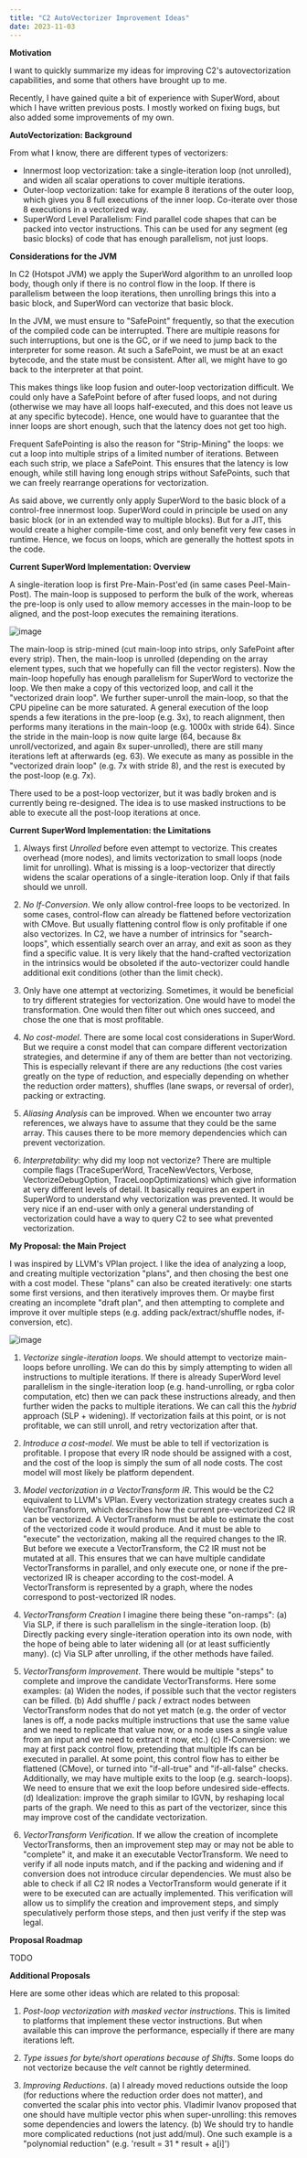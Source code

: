 ```yaml
---
title: "C2 AutoVectorizer Improvement Ideas"
date: 2023-11-03
---
```


**Motivation**

I want to quickly summarize my ideas for improving C2's autovectorization capabilities, and some that others have brought up to me.

Recently, I have gained quite a bit of experience with SuperWord, about which I have written previous posts.
I mostly worked on fixing bugs, but also added some improvements of my own.

**AutoVectorization: Background**

From what I know, there are different types of vectorizers:

- Innermost loop vectorization: take a single-iteration loop (not unrolled), and widen all scalar operations to cover multiple iterations.
- Outer-loop vectorization: take for example 8 iterations of the outer loop, which gives you 8 full executions of the inner loop. Co-iterate over those 8 executions in a vectorized way.
- SuperWord Level Parallelism: Find parallel code shapes that can be packed into vector instructions. This can be used for any segment (eg basic blocks) of code that has enough parallelism, not just loops.

**Considerations for the JVM**

In C2 (Hotspot JVM) we apply the SuperWord algorithm to an unrolled loop body, though only if there is no control flow in the loop.
If there is parallelism between the loop iterations, then unrolling brings this into a basic block, and SuperWord can vectorize that basic block.

In the JVM, we must ensure to "SafePoint" frequently, so that the execution of the compiled code can be interrupted.
There are multiple reasons for such interruptions, but one is the GC, or if we need to jump back to the interpreter for some reason.
At such a SafePoint, we must be at an exact bytecode, and the state must be consistent.
After all, we might have to go back to the interpreter at that point.

This makes things like loop fusion and outer-loop vectorization difficult.
We could only have a SafePoint before of after fused loops, and not during
(otherwise we may have all loops half-executed, and this does not leave us at any specific bytecode).
Hence, one would have to guarantee that the inner loops are short enough, such that the latency does not get too high.

Frequent SafePointing is also the reason for "Strip-Mining" the loops: we cut a loop into multiple strips of a limited
number of iterations. Between each such strip, we place a SafePoint. This ensures that the latency is low enough, while
still having long enough strips without SafePoints, such that we can freely rearrange operations for vectorization.

As said above, we currently only apply SuperWord to the basic block of a control-free innermost loop.
SuperWord could in principle be used on any basic block (or in an extended way to multiple blocks).
But for a JIT, this would create a higher compile-time cost, and only benefit very few cases in runtime.
Hence, we focus on loops, which are generally the hottest spots in the code.

**Current SuperWord Implementation: Overview**

A single-iteration loop is first Pre-Main-Post'ed (in same cases Peel-Main-Post).
The main-loop is supposed to perform the bulk of the work,
whereas the pre-loop is only used to allow memory accesses in the main-loop to be aligned,
and the post-loop executes the remaining iterations.

![image](https://github.com/eme64/blog/assets/32593061/c66a9614-e650-4206-8210-bfbf91eb0a5a)

The main-loop is strip-mined (cut main-loop into strips, only SafePoint after every strip).
Then, the main-loop is unrolled (depending on the array element types, such that we
hopefully can fill the vector registers). Now the main-loop hopefully has enough parallelism
for SuperWord to vectorize the loop. We then make a copy of this vectorized loop, and call
it the "vectorized drain loop". We further super-unroll the main-loop, so that the CPU
pipeline can be more saturated.
A general execution of the loop spends a few iterations in the pre-loop (e.g. 3x), to reach alignment,
then performs many iterations in the main-loop (e.g. 1000x with stride 64).
Since the stride in the main-loop is now quite large
(64, because 8x unroll/vectorized, and again 8x super-unrolled),
there are still many iterations left at afterwards (eg. 63).
We execute as many as possible in the "vectorized drain loop" (e.g. 7x with stride 8),
and the rest is executed by the post-loop (e.g. 7x).

There used to be a post-loop vectorizer, but it was badly broken and is currently being re-designed.
The idea is to use masked instructions to be able to execute all the post-loop iterations at once.

**Current SuperWord Implementation: the Limitations**

1. Always first *Unrolled* before even attempt to vectorize.
This creates overhead (more nodes), and limits vectorization to small loops (node limit for unrolling).
What is missing is a loop-vectorizer that directly widens the scalar operations of a single-iteration loop.
Only if that fails should we unroll.

2. *No If-Conversion*.
We only allow control-free loops to be vectorized.
In some cases, control-flow can already be flattened before vectorization with CMove.
But usually flattening control flow is only profitable if one also vectorizes.
In C2, we have a number of intrinsics for "search-loops", which essentially search over an array,
and exit as soon as they find a specific value. It is very likely that the hand-crafted vectorization
in the intrinsics would be obsoleted if the auto-vectorizer could handle additional exit conditions
(other than the limit check).

3. Only have one attempt at vectorizing.
Sometimes, it would be beneficial to try different strategies for vectorization.
One would have to model the transformation. One would then filter out which ones succeed,
and chose the one that is most profitable.

4. *No cost-model*.
There are some local cost considerations in SuperWord.
But we require a const model that can compare different vectorization strategies,
and determine if any of them are better than not vectorizing.
This is especially relevant if there are any reductions
(the cost varies greatly on the type of reduction,
and especially depending on whether the reduction order matters),
shuffles (lane swaps, or reversal of order), packing or extracting.

5. *Aliasing Analysis* can be improved.
When we encounter two array references, we always have to assume that they could be the same array.
This causes there to be more memory dependencies which can prevent vectorization.

6. *Interpretability*: why did my loop not vectorize?
There are multiple compile flags (TraceSuperWord, TraceNewVectors, Verbose, VectorizeDebugOption, TraceLoopOptimizations)
which give information at very different levels of detail.
It basically requires an expert in SuperWord to understand why vectorization was prevented.
It would be very nice if an end-user with only a general understanding of vectorization could
have a way to query C2 to see what prevented vectorization.

**My Proposal: the Main Project**

I was inspired by LLVM's VPlan project.
I like the idea of analyzing a loop, and creating multiple vectorization "plans", and then chosing the best one
with a cost model.
These "plans" can also be created iteratively: one starts some first versions, and then
iteratively improves them. Or maybe first creating an incomplete "draft plan", and then
attempting to complete and improve it over multiple steps
(e.g. adding pack/extract/shuffle nodes, if-conversion, etc).

![image](https://github.com/eme64/blog/assets/32593061/5e9afaab-3fdc-453c-beb3-518e533074b9)

1. *Vectorize single-iteration loops*.
We should attempt to vectorize main-loops before unrolling.
We can do this by simply attempting to widen all instructions to multiple iterations.
If there is already SuperWord level parallelism in the single-iteration loop
(e.g. hand-unrolling, or rgba color computation, etc) then we can pack these
instructions already, and then further widen the packs to multiple iterations.
We can call this the *hybrid* approach (SLP + widening).
If vectorization fails at this point, or is not profitable, we can still unroll,
and retry vectorization after that.

2. *Introduce a cost-model*.
We must be able to tell if vectorization is profitable.
I propose that every IR node should be assigned with a cost,
and the cost of the loop is simply the sum of all node costs.
The cost model will most likely be platform dependent.

3. *Model vectorization in a VectorTransform IR*.
This would be the C2 equivalent to LLVM's VPlan.
Every vectorization strategy creates such a VectorTransform, which describes how the
current pre-vectorized C2 IR can be vectorized.
A VectorTransform must be able to estimate the cost of the vectorized code it would produce.
And it must be able to "execute" the vectorization, making all the required changes to the IR.
But before we execute a VectorTransform, the C2 IR must not be mutated at all.
This ensures that we can have multiple candidate VectorTransforms in parallel,
and only execute one, or none if the pre-vectorized IR is cheaper according to the cost-model.
A VectorTransform is represented by a graph, where the nodes correspond to post-vectorized
IR nodes.

4. *VectorTransform Creation*
I imagine there being these "on-ramps":
(a) Via SLP, if there is such parallelism in the single-iteration loop.
(b) Directly packing every single-iteration operation into its own node,
with the hope of being able to later widening all (or at least sufficiently many).
(c) Via SLP after unrolling, if the other methods have failed.

5. *VectorTransform Improvement*.
There would be multiple "steps" to complete and improve the candidate VectorTransforms.
Here some examples:
(a) Widen the nodes, if possible such that the vector registers can be filled.
(b) Add shuffle / pack / extract nodes between VectorTransform nodes that do not yet
match (e.g. the order of vector lanes is off, a node packs multiple instructions that
use the same value and we need to replicate that value now, or a node uses a single value
from an input and  we need to extract it now, etc.)
(c) If-Conversion: we may at first pack control flow, pretending that multiple Ifs can be
executed in parallel. At some point, this control flow has to either be flattened (CMove),
or turned into "if-all-true" and "if-all-false" checks. Additionally, we may have multiple
exits to the loop (e.g. search-loops). We need to ensure that we exit the loop before
undesired side-effects.
(d) Idealization: improve the graph similar to IGVN, by reshaping local parts of the graph.
We need to this as part of the vectorizer, since this may improve cost of the candidate
vectorization.

6. *VectorTransform Verification*.
If we allow the creation of incomplete VectorTransforms, then an improvement step may
or may not be able to "complete" it, and make it an executable VectorTransform.
We need to verify if all node inputs match, and if the packing and widening and
if conversion does not introduce circular dependencies.
We must also be able to check if all C2 IR nodes a VectorTransform would generate
if it were to be executed can are actually implemented.
This verification will allow us to simplify the creation and improvement steps,
and simply speculatively perform those steps, and then just verify if the step was legal.

**Proposal Roadmap**

TODO

**Additional Proposals**

Here are some other ideas which are related to this proposal:

1. *Post-loop vectorization with masked vector instructions*.
This is limited to platforms that implement these vector instructions.
But when available this can improve the performance, especially if there are many iterations left.

2. *Type issues for byte/short operations because of Shifts*.
Some loops do not vectorize because the *velt* cannot be rightly determined.

3. *Improving Reductions*.
(a) I already moved reductions outside the loop (for reductions where the reduction order does not matter),
and converted the scalar phis into vector phis. Vladimir Ivanov proposed that one should
have multiple vector phis when super-unrolling: this removes some dependencies and lowers the latency.
(b) We should try to handle more complicated reductions (not just add/mul).
One such example is a "polynomial reduction" (e.g. 'result = 31 * result + a[i]')

